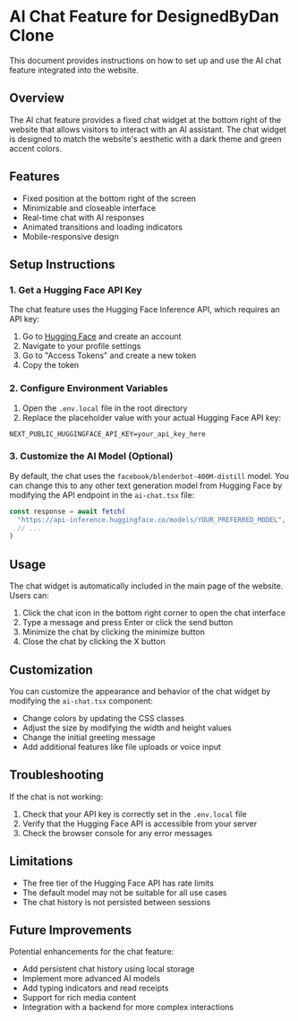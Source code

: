 # AI Chat Feature for DesignedByDan Clone

This document provides instructions on how to set up and use the AI chat feature integrated into the website.

## Overview

The AI chat feature provides a fixed chat widget at the bottom right of the website that allows visitors to interact with an AI assistant. The chat widget is designed to match the website's aesthetic with a dark theme and green accent colors.

## Features

- Fixed position at the bottom right of the screen
- Minimizable and closeable interface
- Real-time chat with AI responses
- Animated transitions and loading indicators
- Mobile-responsive design

## Setup Instructions

### 1. Get a Hugging Face API Key

The chat feature uses the Hugging Face Inference API, which requires an API key:

1. Go to [Hugging Face](https://huggingface.co/) and create an account
2. Navigate to your profile settings
3. Go to "Access Tokens" and create a new token
4. Copy the token

### 2. Configure Environment Variables

1. Open the `.env.local` file in the root directory
2. Replace the placeholder value with your actual Hugging Face API key:

```
NEXT_PUBLIC_HUGGINGFACE_API_KEY=your_api_key_here
```

### 3. Customize the AI Model (Optional)

By default, the chat uses the `facebook/blenderbot-400M-distill` model. You can change this to any other text generation model from Hugging Face by modifying the API endpoint in the `ai-chat.tsx` file:

```typescript
const response = await fetch(
  "https://api-inference.huggingface.co/models/YOUR_PREFERRED_MODEL",
  // ...
)
```

## Usage

The chat widget is automatically included in the main page of the website. Users can:

1. Click the chat icon in the bottom right corner to open the chat interface
2. Type a message and press Enter or click the send button
3. Minimize the chat by clicking the minimize button
4. Close the chat by clicking the X button

## Customization

You can customize the appearance and behavior of the chat widget by modifying the `ai-chat.tsx` component:

- Change colors by updating the CSS classes
- Adjust the size by modifying the width and height values
- Change the initial greeting message
- Add additional features like file uploads or voice input

## Troubleshooting

If the chat is not working:

1. Check that your API key is correctly set in the `.env.local` file
2. Verify that the Hugging Face API is accessible from your server
3. Check the browser console for any error messages

## Limitations

- The free tier of the Hugging Face API has rate limits
- The default model may not be suitable for all use cases
- The chat history is not persisted between sessions

## Future Improvements

Potential enhancements for the chat feature:

- Add persistent chat history using local storage
- Implement more advanced AI models
- Add typing indicators and read receipts
- Support for rich media content
- Integration with a backend for more complex interactions 